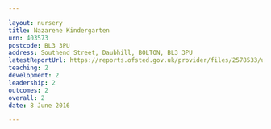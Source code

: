 ```yaml
---

layout: nursery
title: Nazarene Kindergarten
urn: 403573
postcode: BL3 3PU
address: Southend Street, Daubhill, BOLTON, BL3 3PU
latestReportUrl: https://reports.ofsted.gov.uk/provider/files/2578533/urn/403573.pdf
teaching: 2
development: 2
leadership: 2
outcomes: 2
overall: 2
date: 8 June 2016

---
```

